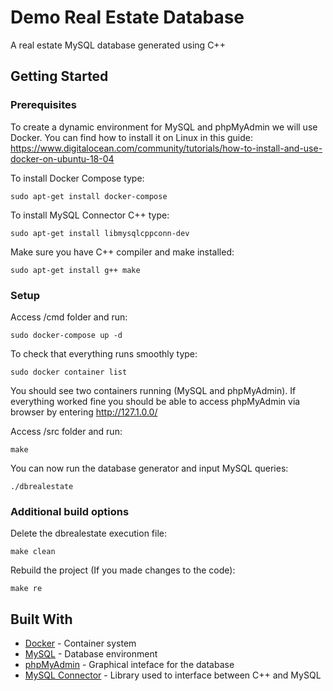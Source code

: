 # Demo Real Estate Database 
A real estate MySQL database generated using C++

## Getting Started

### Prerequisites
To create a dynamic environment for MySQL and phpMyAdmin we will use Docker. You can find how to install it on Linux in this guide: https://www.digitalocean.com/community/tutorials/how-to-install-and-use-docker-on-ubuntu-18-04

To install Docker Compose type:
```
sudo apt-get install docker-compose
```

To install MySQL Connector C++ type:
```
sudo apt-get install libmysqlcppconn-dev
```

Make sure you have C++ compiler and make installed:
```
sudo apt-get install g++ make
```


### Setup
Access /cmd folder and run:
```
sudo docker-compose up -d
```

To check that everything runs smoothly type:
```
sudo docker container list
```

You should see two containers running (MySQL and phpMyAdmin). If everything worked fine you should be able to access phpMyAdmin via browser by entering http://127.1.0.0/

Access /src folder and run:
```
make
```

You can now run the database generator and input MySQL queries:
```
./dbrealestate
```

### Additional build options
Delete the dbrealestate execution file:
```
make clean
```
Rebuild the project (If you made changes to the code):
```
make re
```

## Built With
* [Docker](https://docs.docker.com/get-started/) - Container system
* [MySQL](https://dev.mysql.com/doc/) - Database environment
* [phpMyAdmin](https://docs.phpmyadmin.net/en/latest/) - Graphical inteface for the database
* [MySQL Connector](https://dev.mysql.com/doc/connector-cpp/8.0/en/) - Library used to interface between C++ and MySQL

